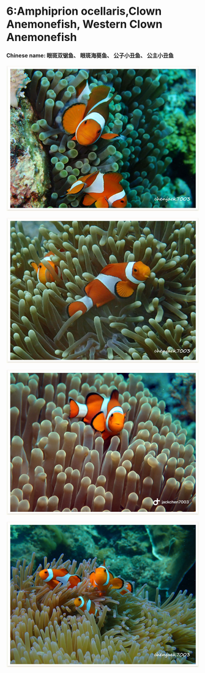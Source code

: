 # 6:Amphiprion ocellaris,Clown Anemonefish, Western Clown Anemonefish

#### Chinese name: 眼斑双锯鱼、 眼斑海葵鱼、 公子小丑鱼、 公主小丑鱼

![](../../.gitbook/assets/amphiprion-ocellaris%20%281%29.jpg)

![](../../.gitbook/assets/amphiprion-ocellaris2.jpg)

![](../../.gitbook/assets/amphiprion-ocellaris3.jpg)

![](../../.gitbook/assets/amphiprion-ocellaris.jpg)


